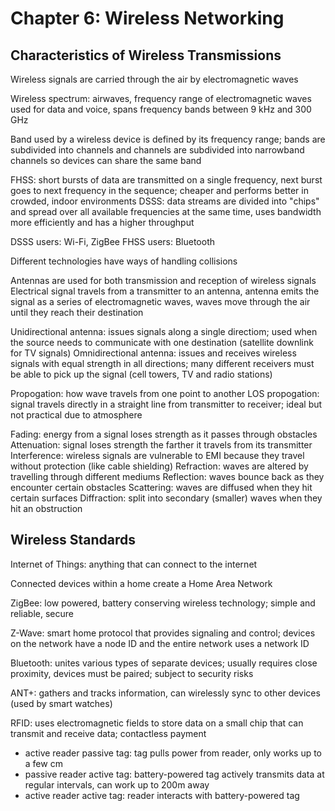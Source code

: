 # Chapter 6: Wireless Networking

## Characteristics of Wireless Transmissions

Wireless signals are carried through the air by electromagnetic waves

Wireless spectrum: airwaves, frequency range of electromagnetic waves used for data and voice, spans frequency bands between 9 kHz and 300 GHz

Band used by a wireless device is defined by its frequency range; bands are subdivided into channels and channels are subdivided into narrowband channels so devices can share the same band

FHSS: short bursts of data are transmitted on a single frequency, next burst goes to next frequency in the sequence; cheaper and performs better in crowded, indoor environments
DSSS: data streams are divided into "chips" and spread over all available frequencies at the same time, uses bandwidth more efficiently and has a higher throughput

DSSS users: Wi-Fi, ZigBee
FHSS users: Bluetooth

Different technologies have ways of handling collisions

Antennas are used for both transmission and reception of wireless signals
Electrical signal travels from a transmitter to an antenna, antenna emits the signal as a series of electromagnetic waves, waves move through the air until they reach their destination

Unidirectional antenna: issues signals along a single directiom; used when the source needs to communicate with one destination (satellite downlink for TV signals)
Omnidirectional antenna: issues and receives wireless signals with equal strength in all directions; many different receivers must be able to pick up the signal (cell towers, TV and radio stations)

Propogation: how wave travels from one point to another
LOS propogation: signal travels directly in a straight line from transmitter to receiver; ideal but not practical due to atmosphere

Fading: energy from a signal loses strength as it passes through obstacles
Attenuation: signal loses strength the farther it travels from its transmitter
Interference: wireless signals are vulnerable to EMI because they travel without protection (like cable shielding)
Refraction: waves are altered by travelling through different mediums
Reflection: waves bounce back as they encounter certain obstacles
Scattering: waves are diffused when they hit certain surfaces
Diffraction: split into secondary (smaller) waves when they hit an obstruction

## Wireless Standards

Internet of Things: anything that can connect to the internet

Connected devices within a home create a Home Area Network

ZigBee: low powered, battery conserving wireless technology; simple and reliable, secure

Z-Wave: smart home protocol that provides signaling and control; devices on the network have a node ID and the entire network uses a network ID

Bluetooth: unites various types of separate devices; usually requires close proximity, devices must be paired; subject to security risks

ANT+: gathers and tracks information, can wirelessly sync to other devices (used by smart watches)

RFID: uses electromagnetic fields to store data on a small chip that can transmit and receive data; contactless payment
* active reader passive tag: tag pulls power from reader, only works up to a few cm
* passive reader active tag: battery-powered tag actively transmits data at regular intervals, can work up to 200m away
* active reader active tag: reader interacts with battery-powered tag

